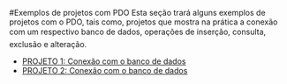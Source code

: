 #Exemplos de projetos com PDO
Esta seção trará alguns exemplos de projetos com o PDO, tais como, projetos que mostra na prática a conexão com um respectivo banco de dados, operações de inserção, consulta, exclusão e alteração. 
* [PROJETO 1: Conexão com o banco de dados](projetos/projeto1-conexao.md)
* [PROJETO 2: Conexão com o banco de dados](projetos/projeto1-conexao.md)